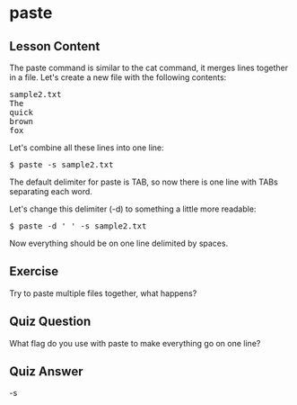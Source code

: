 
# paste

## Lesson Content

The paste command is similar to the cat command, it merges lines together in a file. Let's create a new file with the following contents: 

<pre>
sample2.txt
The
quick
brown
fox
</pre>

Let's combine all these lines into one line: 

<pre>$ paste -s sample2.txt</pre>

The default delimiter for paste is TAB, so now there is one line with TABs separating each word.

Let's change this delimiter (-d) to something a little more readable: 

<pre>$ paste -d ' ' -s sample2.txt</pre>

Now everything should be on one line delimited by spaces.

## Exercise

Try to paste multiple files together, what happens?

## Quiz Question

What flag do you use with paste to make everything go on one line? 

## Quiz Answer

-s
